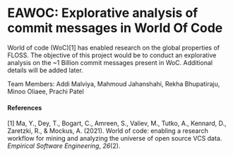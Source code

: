 EAWOC: Explorative analysis of commit messages in World Of Code
===============================================================

World of code (WoC)[1] has enabled research on the global properties of
FLOSS. The objective of this project would be to conduct an explorative
analysis on the ~1 Billion commit messages present in WoC. Additional
details will be added later.

Team Members: Addi Malviya, Mahmoud Jahanshahi, Rekha Bhupatiraju, Minoo Oliaee, Prachi Patel

#### References
<div class="csl-entry">[1] Ma, Y., Dey, T., Bogart, C., Amreen, S., Valiev, M., Tutko, A., Kennard, D., Zaretzki, R., &#38; Mockus, A. (2021). World of code: enabling a research workflow for mining and analyzing the universe of open source VCS data. <i>Empirical Software Engineering</i>, <i>26</i>(2). </div>
